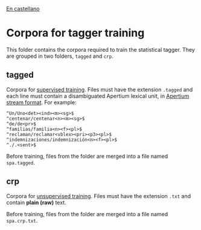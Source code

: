 [En castellano](README_cat.md)

# Corpora for tagger training

This folder contains the corpora required to train the statistical tagger. They are grouped in two folders, `tagged` and `crp`.

## tagged

Corpora for [supervised training](https://wiki.apertium.org/wiki/Supervised_tagger_training). Files must have the extension `.tagged` and each line must contain a disambiguated Apertium lexical unit, in [Apertium stream format](https://wiki.apertium.org/wiki/Apertium_stream_format). For example:

```
^Un/Uno<det><ind><m><sg>$
^centenar/centenar<n><m><sg>$
^de/de<pr>$
^familias/familia<n><f><pl>$
^reclaman/reclamar<vblex><pri><p3><pl>$
^indemnizaciones/indemnización<n><f><pl>$
^./.<sent>$
```

Before training, files from the folder are merged into a file named `spa.tagged`.

## crp

Corpora for [unsupervised training](https://wiki.apertium.org/wiki/Unsupervised_tagger_training). Files must have the extension `.txt` and contain **plain (raw)** text.

Before training, files from the folder are merged into a file named `spa.crp.txt`.
